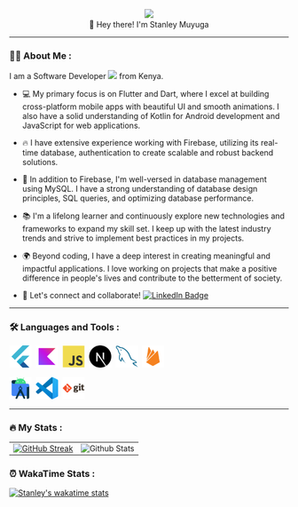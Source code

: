 <div id="header" align="center">
  <img src="https://media.giphy.com/media/M9gbBd9nbDrOTu1Mqx/giphy.gif" width="100"/>
</div>
<div align="center">
 👋 Hey there! I'm Stanley Muyuga
</div>

---

### :man_technologist:  About Me :
I am a Software Developer <img src="https://media.giphy.com/media/WUlplcMpOCEmTGBtBW/giphy.gif" width="30"> from Kenya.

- 💻 My primary focus is on Flutter and Dart, where I excel at building cross-platform mobile apps with beautiful UI and smooth animations. I also have a solid understanding of Kotlin for Android development and JavaScript for web applications.

- 🔥 I have extensive experience working with Firebase, utilizing its real-time database, authentication to create scalable and robust backend solutions.

- 💾 In addition to Firebase, I'm well-versed in database management using MySQL. I have a strong understanding of database design principles, SQL queries, and optimizing database performance.

- 📚 I'm a lifelong learner and continuously explore new technologies and frameworks to expand my skill set. I keep up with the latest industry trends and strive to implement best practices in my projects.

- 🌍 Beyond coding, I have a deep interest in creating meaningful and impactful applications. I love working on projects that make a positive difference in people's lives and contribute to the betterment of society.

- 🤝 Let's connect and collaborate! [![LinkedIn Badge](https://img.shields.io/badge/Linkedin-red?style=for-the-badge&logo=linkedin&logoColor=white)](https://www.linkedin.com/in/stanley-muyuga-b23a3916a/)



<!-- - :telescope: I’m working as a Software Developer.

- :seedling: Exploring Technical Content Blogs.

- :zap: In my free time, I solve problems on leetcode and read tech articles.

- :mailbox:How to reach me: [![Email Badge](https://img.shields.io/badge/Gmail-red?style=for-the-badge&logo=gmail&logoColor=white)](mailto:stanelymyuga.12@gmail.com) -->


---

### :hammer_and_wrench: Languages and Tools :

<div>
  <img src="https://github.com/devicons/devicon/blob/master/icons/flutter/flutter-original.svg" title="Flutter" alt="Flutter" width="40" height="40"/>&nbsp;
 <img src="https://github.com/devicons/devicon/blob/master/icons/kotlin/kotlin-original.svg" title="Kotlin" alt="Kotlin" width="40" height="40"/>&nbsp;
 <img src="https://github.com/devicons/devicon/blob/master/icons/javascript/javascript-original.svg" title="Javascript" alt="MJavascript" width="40" height="40"/>&nbsp;
 <img src="https://github.com/devicons/devicon/blob/master/icons/nextjs/nextjs-original.svg" title="NextJS" alt="NextJS" width="40" height="40"/>&nbsp;
 <img src="https://github.com/devicons/devicon/blob/master/icons/mysql/mysql-original.svg" title="MYSQL" alt="MySQL" width="40" height="40"/>&nbsp;
 <img src="https://github.com/devicons/devicon/blob/master/icons/firebase/firebase-plain.svg" title="Firebase" alt="Firebase" width="40" height="40"/>&nbsp;
 
 
 <img src="https://github.com/devicons/devicon/blob/master/icons/androidstudio/androidstudio-original.svg" title="Studio" alt="Studio" width="40" height="40"/>&nbsp;
 <img src="https://github.com/devicons/devicon/blob/master/icons/vscode/vscode-original.svg" title="Studio" alt="Studio" width="40" height="40"/>&nbsp;
 <img src="https://github.com/devicons/devicon/blob/master/icons/git/git-original-wordmark.svg" title="Studio" alt="Studio" width="40" height="40"/>&nbsp;
 
</div>

---

### :fire: My Stats :

|       |      |
| :---        |          ---: |
| [![GitHub Streak](http://github-readme-streak-stats.herokuapp.com?user=Stanely254&theme=dark&background=000000)](https://git.io/streak-stats) | ![Github Stats](https://github-readme-stats.vercel.app/api?username=Stanely254&count_private=true&show_icons=true&theme=dark&border_radius=50) |

### :alarm_clock: WakaTime Stats :
[![Stanley's wakatime stats](https://github-readme-stats.vercel.app/api/wakatime?username=StarNorh)](https://github.com/Stanely254/github-readme-stats)


<!-- ### <p align="center">Software Developer | Flutter, Kotlin, Javascript, Firebase and Dart | Bringing Cross-Platform Solutions to Life </p> -->

<!-- ![Code Time](https://img.shields.io/endpoint?style=plastic&url=https://codetime-api.datreks.com/badge/2549?logoColor=white%26project=%26recentMS=0%26showProject=true) -->

<!--  [![Stanley's WakaTime Stats](https://wakatime.com/badge/user/b23157a1-8a21-4342-bb04-0cd47679ce59.svg)](https://wakatime.com/@b23157a1-8a21-4342-bb04-0cd47679ce59)  -->

<!-- [![Stanley's GitHub stats](https://github-readme-stats.vercel.app/api?username=Stanely254)](https://github.com/Stanely254/github-readme-stats)  -->

<!-- ![Github Stats](https://github-readme-stats.vercel.app/api?username=Stanely254&count_private=true&show_icons=true&theme=dark&border_radius=50) -->


<!--(https://github.com/Stanely254/github-readme-stats) -->

<!-- [![Stanley's wakatime stats](https://github-readme-stats.vercel.app/api/wakatime?username=StarNorh)](https://github.com/Stanely254/github-readme-stats) -->

 
<!-- [![Stanley's wakatime stats](https://github-readme-stats.vercel.app/api/wakatime?username=StarNorh&count_private=true&show_icons=true&theme=light&border_radius=35)](https://github.com/Stanely254/github-readme-stats)

[![willianrod's wakatime stats](https://github-readme-stats.vercel.app/api/wakatime?username=StarNorh)](https://github.com/Stanely254/github-readme-stats)



[![Top Langs](https://github-readme-stats.vercel.app/api/top-langs/?username=Stanely254&count_private=true&show_icons=true&theme=dark&border_radius=50)](https://github.com/Stanely254/github-readme-stats) -->
<!--is a ✨ _special_ ✨ repository because its `README.md` (this file) appears on your GitHub profile.

Here are some ideas to get you started:

- 🔭 I’m currently working on ...
- 🌱 I’m currently learning ...
- 👯 I’m looking to collaborate on ...
- 🤔 I’m looking for help with ...
- 💬 Ask me about ...
- 📫 How to reach me: ...
- 😄 Pronouns: ...
- ⚡ Fun fact: ...
-->
